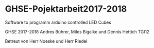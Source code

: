 # GHSE-Pojektarbeit2017-2018
Software to programm arduino controlled LED Cubes

GHSE 2017-2018 Andres Bührer, Miles Bigalke und Dennis Hettich TGI12

Betreut von Herr Noeske und Herr Riedel
